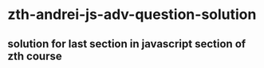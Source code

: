 # zth-andrei-js-adv-question-solution
<h2>solution for last section in javascript section of zth course</h2>




